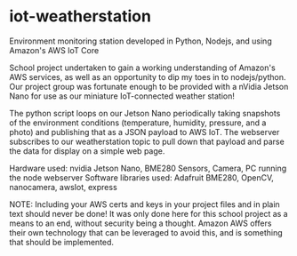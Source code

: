 # iot-weatherstation
Environment monitoring station developed in Python, Nodejs, and using Amazon's AWS IoT Core

School project undertaken to gain a working understanding of Amazon's AWS services, as well as an opportunity to dip my toes in to nodejs/python.
Our project group was fortunate enough to be provided with a nVidia Jetson Nano for use as our miniature IoT-connected weather station!

The python script loops on our Jetson Nano periodically taking snapshots of the environment conditions (temperature, humidity, pressure, and a photo) and publishing that as a 
JSON payload to AWS IoT. The webserver subscribes to our weatherstation topic to pull down that payload and parse the data for display on a simple web page.

Hardware used: nvidia Jetson Nano, BME280 Sensors, Camera, PC running the node webserver
Software libraries used: Adafruit BME280, OpenCV, nanocamera, awsIot, express

NOTE: Including your AWS certs and keys in your project files and in plain text should never be done! It was only done here for this school project as a means to an end, without
security being a thought. Amazon AWS offers their own technology that can be leveraged to avoid this, and is something that should be implemented.
